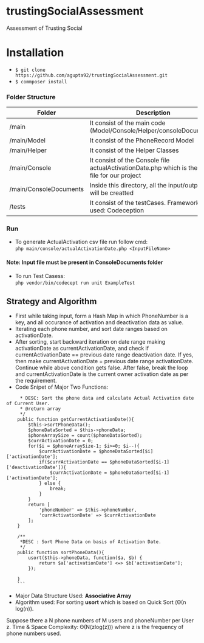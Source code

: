 # trustingSocialAssessment
Assessment of Trusting Social

# Installation
- ```$ git clone https://github.com/agupta92/trustingSocialAssessment.git```
- ```$ commposer install ```

### Folder Structure


| Folder | Description |
| ------ | ------ |
| /main | It consist of the main code (Model/Console/Helper/consoleDocuments) |
| /main/Model | It consist of the PhoneRecord Model |
| /main/Helper | It consist of the Helper Classes |
| /main/Console | It consist of the Console file actualActivationDate.php which is the main file for our project |
| /main/ConsoleDocuments | Inside this directory, all the input/output csv will be creatted |
| /tests | It consist of the testCases. Framework used: Codeception |


### Run
- To generate ActualActivation csv file run follow cmd: <br>
  ``` php main/console/actualActivationDate.php <InputFileName> ```
#### Note: Input file must be present in ConsoleDocuments folder

- To run Test Casess: <br>
``` php vendor/bin/codecept run unit ExampleTest ```

## Strategy and Algorithm
- First while taking input, form a Hash Map in which PhoneNumber is a key, and all occurance of activation and deactivation data as value.
- Iterating each phone number, and sort date ranges based on activationDate.
- After sorting, start backward iteration on date range making activationDate as currentActivationDate, and check if currentActivationDate == previous date range deactivation date. If yes, then make currentActivationDate = previous date range activationDate. Continue while above condition gets false. After false, break the loop and currentActivationDate is the current owner activation date as per the requirement.
- Code Snipet of Major Two Functions:
```/**
     * DESC: Sort the phone data and calculate Actual Activation date of Current User.
     * @return array
     */
    public function getCurrentActivationDate(){
        $this->sortPhoneData();
        $phoneDataSorted = $this->phoneData;
        $phoneArraySize = count($phoneDataSorted);
        $currActivationDate = 0;
        for($i = $phoneArraySize-1; $i>=0; $i--){
            $currActivationDate = $phoneDataSorted[$i]['activationDate'];
            if($currActivationDate == $phoneDataSorted[$i-1]['deactivationDate']){
                $currActivationDate = $phoneDataSorted[$i-1]['activationDate'];
            } else {
                break;
            }
        }
        return [
            'phoneNumber' => $this->phoneNumber,
            'currActivationDate' => $currActivationDate
        ];
    }

    /**
     *DESC : Sort Phone Data on basis of Activation Date.
     */
    public function sortPhoneData(){
        usort($this->phoneData, function($a, $b) {
            return $a['activationDate'] <=> $b['activationDate'];
        });

    }
    ```
```
- Major Data Structure Used: <b>Associative Array</b>
- Algorithm used: For sorting <b>usort</b> which is based on Quick Sort (Θ(n log(n)).

Suppose there a N phone numbers of M users and phoneNumber per User z. 
Time & Space Complexity: Θ(N(zlog(z))) where z is the frequency of phone numbers used.
```


